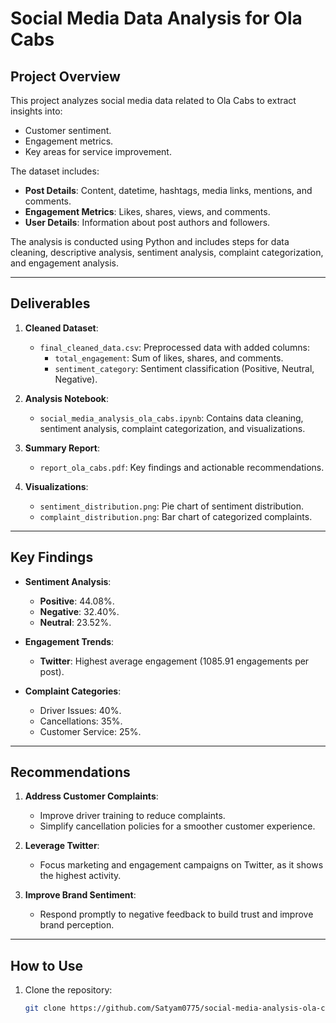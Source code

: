 # **Social Media Data Analysis for Ola Cabs**

## **Project Overview**
This project analyzes social media data related to Ola Cabs to extract insights into:
- Customer sentiment.
- Engagement metrics.
- Key areas for service improvement.

The dataset includes:
- **Post Details**: Content, datetime, hashtags, media links, mentions, and comments.
- **Engagement Metrics**: Likes, shares, views, and comments.
- **User Details**: Information about post authors and followers.

The analysis is conducted using Python and includes steps for data cleaning, descriptive analysis, sentiment analysis, complaint categorization, and engagement analysis.

---

## **Deliverables**
1. **Cleaned Dataset**:
   - `final_cleaned_data.csv`: Preprocessed data with added columns:
     - `total_engagement`: Sum of likes, shares, and comments.
     - `sentiment_category`: Sentiment classification (Positive, Neutral, Negative).

2. **Analysis Notebook**:
   - `social_media_analysis_ola_cabs.ipynb`: Contains data cleaning, sentiment analysis, complaint categorization, and visualizations.

3. **Summary Report**:
   - `report_ola_cabs.pdf`: Key findings and actionable recommendations.

4. **Visualizations**:
   - `sentiment_distribution.png`: Pie chart of sentiment distribution.
   - `complaint_distribution.png`: Bar chart of categorized complaints.

---

## **Key Findings**
- **Sentiment Analysis**:
  - **Positive**: 44.08%.
  - **Negative**: 32.40%.
  - **Neutral**: 23.52%.

- **Engagement Trends**:
  - **Twitter**: Highest average engagement (1085.91 engagements per post).

- **Complaint Categories**:
  - Driver Issues: 40%.
  - Cancellations: 35%.
  - Customer Service: 25%.

---

## **Recommendations**
1. **Address Customer Complaints**:
   - Improve driver training to reduce complaints.
   - Simplify cancellation policies for a smoother customer experience.

2. **Leverage Twitter**:
   - Focus marketing and engagement campaigns on Twitter, as it shows the highest activity.

3. **Improve Brand Sentiment**:
   - Respond promptly to negative feedback to build trust and improve brand perception.

---

## **How to Use**
1. Clone the repository:
   ```bash
   git clone https://github.com/Satyam0775/social-media-analysis-ola-cabs.git  
